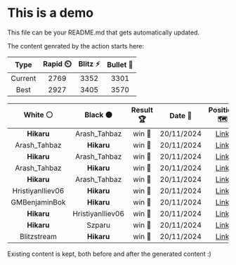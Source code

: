 # This is a demo

This file can be your README.md that gets automatically updated.

The content genrated by the action starts here:

<!--START_SECTION:chessStats-->
<!-- Automatically generated with https://github.com/Balastrong/chess-stats-action -->

| Type | Rapid ⏲️ | Blitz ⚡ | Bullet 🔫 |
|:---:|:---:|:---:|:---:|
| Current | 2769 | 3352 | 3301 |
| Best | 2927 | 3405 | 3570 |

| White ⚪ | Black ⚫ | Result 🏆 | Date 📅 | Position 🗺️ | Type 🕕 |
|:---:|:---:|:---:|:---:|:---:|:---:|
| **Hikaru** | Arash_Tahbaz | win 🥇 | 20/11/2024 | <a href="http://www.ee.unb.ca/cgi-bin/tervo/fen.pl?select=3k4/1Rn2r2/2B1p3/3pP1K1/3Pb1P1/8/8/8 b - -">Link</a> | Blitz |
| Arash_Tahbaz | **Hikaru** | win 🥇 | 20/11/2024 | <a href="http://www.ee.unb.ca/cgi-bin/tervo/fen.pl?select=1r4k1/pp2p2p/3p2p1/2pPn3/P1Pb4/1P3rPq/1N1QBP1P/R4R1K w - -">Link</a> | Blitz |
| **Hikaru** | Arash_Tahbaz | win 🥇 | 20/11/2024 | <a href="http://www.ee.unb.ca/cgi-bin/tervo/fen.pl?select=8/ppR5/5pkb/8/6P1/1P1p1pK1/P4P2/8 w - -">Link</a> | Blitz |
| Arash_Tahbaz | **Hikaru** | win 🥇 | 20/11/2024 | <a href="http://www.ee.unb.ca/cgi-bin/tervo/fen.pl?select=6rk/pp6/3p4/3q4/8/2P4P/PP6/R1B1Q1K1 w - -">Link</a> | Blitz |
| **Hikaru** | Arash_Tahbaz | win 🥇 | 20/11/2024 | <a href="http://www.ee.unb.ca/cgi-bin/tervo/fen.pl?select=8/8/1n1k2Bp/3p4/pPnP4/P1N1p3/8/2B1KN2 b - -">Link</a> | Blitz |
| HristiyanIliev06 | **Hikaru** | win 🥇 | 20/11/2024 | <a href="http://www.ee.unb.ca/cgi-bin/tervo/fen.pl?select=8/3Rbk1p/4p3/3nPP2/2R1Kr2/3P4/7P/8 w - -">Link</a> | Blitz |
| GMBenjaminBok | **Hikaru** | win 🥇 | 20/11/2024 | <a href="http://www.ee.unb.ca/cgi-bin/tervo/fen.pl?select=7k/1pp5/3p3B/3PbB2/2P1P1PP/p7/r7/6K1 w - -">Link</a> | Blitz |
| **Hikaru** | HristiyanIliev06 | win 🥇 | 20/11/2024 | <a href="http://www.ee.unb.ca/cgi-bin/tervo/fen.pl?select=2b1r3/pp3kqp/3R2NP/1Pp1p1Q1/2P5/3P4/1P4P1/6K1 b - -">Link</a> | Blitz |
| **Hikaru** | Szparu | win 🥇 | 20/11/2024 | <a href="http://www.ee.unb.ca/cgi-bin/tervo/fen.pl?select=r6r/3k4/pq2pp1p/2bpN3/Q7/8/PPP2PPP/4RK1R b - -">Link</a> | Blitz |
| Blitzstream | **Hikaru** | win 🥇 | 20/11/2024 | <a href="http://www.ee.unb.ca/cgi-bin/tervo/fen.pl?select=6r1/8/8/8/3k1K2/5R2/8/8 w - -">Link</a> | Blitz |

<!--END_SECTION:chessStats-->

Existing content is kept, both before and after the generated content :)
